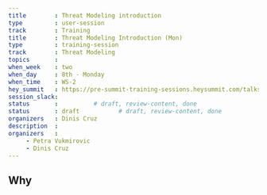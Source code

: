 ```yaml
---
title        : Threat Modeling introduction
type         : user-session
track        : Training
title        : Threat Modeling Introduction (Mon)
type         : training-session
track        : Threat Modeling
topics       : 
when_week    : two
when_day     : 8th - Monday
when_time    : WS-2
hey_summit   : https://pre-summit-training-sessions.heysummit.com/talks/threat-modelling-first-aid-an-introduction-to-threat-modelling-and-risk 
session_slack:
status       :          # draft, review-content, done
status       : draft           # draft, review-content, done
organizers   : Dinis Cruz
description  : 
organizers   : 
     - Petra Vukmirovic
     - Dinis Cruz
---
```

## Why
